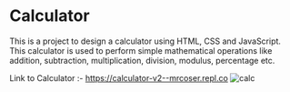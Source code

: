 # Calculator
This is a project to design a calculator using HTML, CSS and JavaScript. This calculator is used to perform simple mathematical operations like addition, subtraction, multiplication, division, modulus, percentage etc.

Link to Calculator :- https://calculator-v2--mrcoser.repl.co
![calc](https://github.com/MrCoser/Calculator/assets/105477151/9b9ab38e-9a57-4798-83b6-137c1d5ac161)
